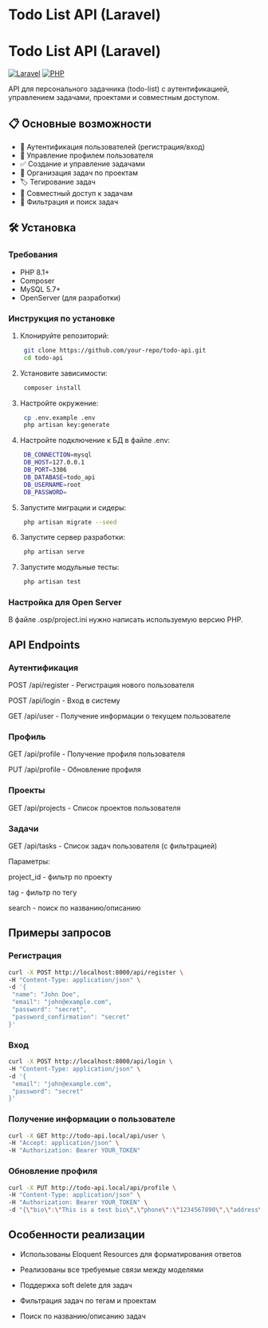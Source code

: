 # Todo List API (Laravel)

# Todo List API (Laravel)

[![Laravel](https://img.shields.io/badge/Laravel-12+-FF2D20?logo=laravel)](https://laravel.com)
[![PHP](https://img.shields.io/badge/PHP-8.1+-777BB4?logo=php)](https://php.net)

API для персонального задачника (todo-list) с аутентификацией, управлением задачами, проектами и совместным доступом.

## 📋 Основные возможности

- 🔐 Аутентификация пользователей (регистрация/вход)
- 👤 Управление профилем пользователя
- ✅ Создание и управление задачами
- 📁 Организация задач по проектам
- 🏷️ Тегирование задач
- 👥 Совместный доступ к задачам
- 🔎 Фильтрация и поиск задач

## 🛠️ Установка

### Требования
- PHP 8.1+
- Composer
- MySQL 5.7+
- OpenServer (для разработки)

### Инструкция по установке

1. Клонируйте репозиторий:
   ```bash
    git clone https://github.com/your-repo/todo-api.git
    cd todo-api
   ```

2. Установите зависимости:
   ```bash
    composer install
   ```

3. Настройте окружение:
   ```bash
    cp .env.example .env
    php artisan key:generate
   ```

4. Настройте подключение к БД в файле .env:
   ```bash
    DB_CONNECTION=mysql
    DB_HOST=127.0.0.1
    DB_PORT=3306
    DB_DATABASE=todo_api
    DB_USERNAME=root
    DB_PASSWORD=
   ```

5. Запустите миграции и сидеры:
   ```bash
    php artisan migrate --seed
   ```

6. Запустите сервер разработки:
   ```bash
    php artisan serve
   ```

7. Запустите модульные тесты:
   ```bash
    php artisan test
   ```

### Настройка для Open Server

В файле .osp/project.ini нужно написать используемую версию PHP.

## API Endpoints

### Аутентификация

POST /api/register - Регистрация нового пользователя

POST /api/login - Вход в систему

GET /api/user - Получение информации о текущем пользователе

### Профиль

GET /api/profile - Получение профиля пользователя

PUT /api/profile - Обновление профиля

### Проекты

GET /api/projects - Список проектов пользователя

### Задачи

GET /api/tasks - Список задач пользователя (с фильтрацией)

Параметры:

project_id - фильтр по проекту

tag - фильтр по тегу

search - поиск по названию/описанию

## Примеры запросов

### Регистрация
   ```bash
curl -X POST http://localhost:8000/api/register \
  -H "Content-Type: application/json" \
  -d '{
    "name": "John Doe",
    "email": "john@example.com",
    "password": "secret",
    "password_confirmation": "secret"
  }'
   ```

### Вход
   ```bash
curl -X POST http://localhost:8000/api/login \
  -H "Content-Type: application/json" \
  -d '{
    "email": "john@example.com",
    "password": "secret"
  }'
   ```

### Получение информации о пользователе
   ```bash
curl -X GET http://todo-api.local/api/user \
  -H "Accept: application/json" \
  -H "Authorization: Bearer YOUR_TOKEN"
   ```

### Обновление профиля
   ```bash
curl -X PUT http://todo-api.local/api/profile \
  -H "Content-Type: application/json" \
  -H "Authorization: Bearer YOUR_TOKEN" \
  -d "{\"bio\":\"This is a test bio\",\"phone\":\"1234567890\",\"address\":\"Test Address\"}"
   ```

## Особенности реализации

- Использованы Eloquent Resources для форматирования ответов

- Реализованы все требуемые связи между моделями

- Поддержка soft delete для задач

- Фильтрация задач по тегам и проектам

- Поиск по названию/описанию задач
